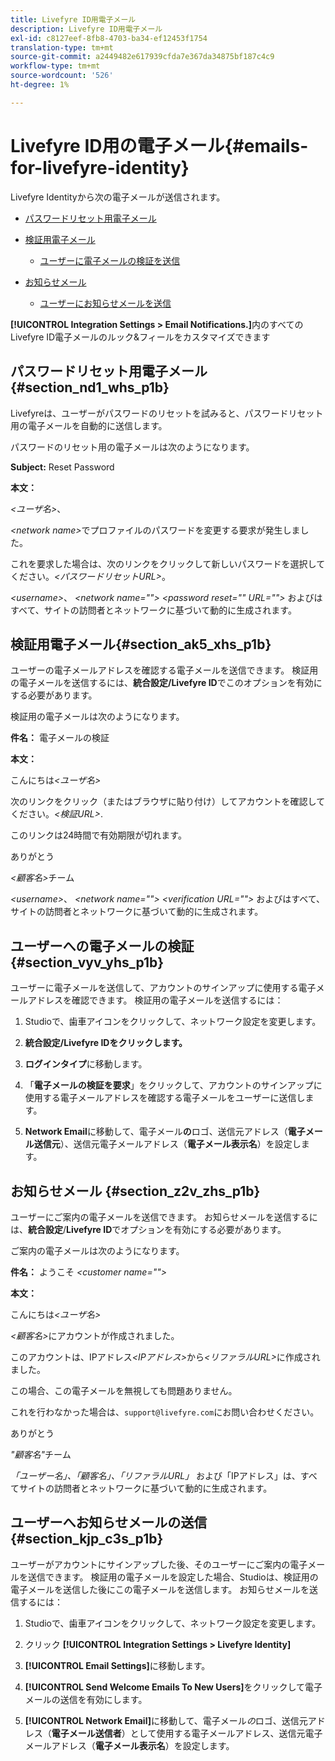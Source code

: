 ```yaml
---
title: Livefyre ID用電子メール
description: Livefyre ID用電子メール
exl-id: c8127eef-8fb8-4703-ba34-ef12453f1754
translation-type: tm+mt
source-git-commit: a2449482e617939cfda7e367da34875bf187c4c9
workflow-type: tm+mt
source-wordcount: '526'
ht-degree: 1%

---
```


# Livefyre ID用の電子メール{#emails-for-livefyre-identity}

Livefyre Identityから次の電子メールが送信されます。

* [パスワードリセット用電子メール](#c_emails_for_livefyre_identity/section_nd1_whs_p1b)
* [検証用電子メール](#c_emails_for_livefyre_identity/section_ak5_xhs_p1b)
   * [ユーザーに電子メールの検証を送信](#c_emails_for_livefyre_identity/section_vyv_yhs_p1b)

* [お知らせメール](#c_emails_for_livefyre_identity/section_z2v_zhs_p1b)
   * [ユーザーにお知らせメールを送信](#c_emails_for_livefyre_identity/section_kjp_c3s_p1b)

**[!UICONTROL Integration Settings > Email Notifications.]**&#x200B;内のすべてのLivefyre ID電子メールのルック&amp;フィールをカスタマイズできます

## パスワードリセット用電子メール{#section_nd1_whs_p1b}

Livefyreは、ユーザーがパスワードのリセットを試みると、パスワードリセット用の電子メールを自動的に送信します。

パスワードのリセット用の電子メールは次のようになります。

**Subject:** Reset Password

**本文：**

*&lt;ユーザ名>*、

*&lt;network name>*&#x200B;でプロファイルのパスワードを変更する要求が発生しました。

これを要求した場合は、次のリンクをクリックして新しいパスワードを選択してください。*&lt;パスワードリセットURL>*。

*&lt;username>*、 *&lt;network name=&quot;&quot;>* *&lt;password reset=&quot;&quot; URL=&quot;&quot;>* およびはすべて、サイトの訪問者とネットワークに基づいて動的に生成されます。

## 検証用電子メール{#section_ak5_xhs_p1b}

ユーザーの電子メールアドレスを確認する電子メールを送信できます。 検証用の電子メールを送信するには、**統合設定/Livefyre ID**&#x200B;でこのオプションを有効にする必要があります。

検証用の電子メールは次のようになります。

**件名：** 電子メールの検証

**本文：**

こんにちは&#x200B;*&lt;ユーザ名>*

次のリンクをクリック（またはブラウザに貼り付け）してアカウントを確認してください。*&lt;検証URL>*.

このリンクは24時間で有効期限が切れます。

ありがとう

*&lt;顧客名>*&#x200B;チーム

*&lt;username>*、 *&lt;network name=&quot;&quot;>* *&lt;verification URL=&quot;&quot;>* およびはすべて、サイトの訪問者とネットワークに基づいて動的に生成されます。

## ユーザーへの電子メールの検証{#section_vyv_yhs_p1b}

ユーザーに電子メールを送信して、アカウントのサインアップに使用する電子メールアドレスを確認できます。 検証用の電子メールを送信するには：

1. Studioで、歯車アイコンをクリックして、ネットワーク設定を変更します。
1. **統合設定/Livefyre IDをクリックします。**

1. **ログインタイプ**&#x200B;に移動します。
1. 「**電子メールの検証を要求**」をクリックして、アカウントのサインアップに使用する電子メールアドレスを確認する電子メールをユーザーに送信します。
1. **Network Email**&#x200B;に移動して、電子メール&#x200B;**の**&#x200B;ロゴ、送信元アドレス（**電子メール送信元**）、送信元電子メールアドレス（**電子メール表示名**）を設定します。

## お知らせメール {#section_z2v_zhs_p1b}

ユーザーにご案内の電子メールを送信できます。 お知らせメールを送信するには、**統合設定**/**Livefyre ID**&#x200B;でオプションを有効にする必要があります。

ご案内の電子メールは次のようになります。

**件名：** ようこそ  *&lt;customer name=&quot;&quot;>*

**本文：**

こんにちは&#x200B;*&lt;ユーザ名>*

*&lt;顧客名>*&#x200B;にアカウントが作成されました。

このアカウントは、IPアドレス&#x200B;*&lt;IPアドレス>*&#x200B;から&#x200B;*&lt;リファラルURL>*&#x200B;に作成されました。

この場合、この電子メールを無視しても問題ありません。

これを行わなかった場合は、`support@livefyre.com`にお問い合わせください。

ありがとう

*&quot;顧客名&quot;*&#x200B;チーム

*「ユーザー名」、「顧客名」、「リファラルURL」* および「IPアドレス」は、すべてサイトの訪問者とネットワークに基づいて動的に生成されます。

## ユーザーへお知らせメールの送信{#section_kjp_c3s_p1b}

ユーザーがアカウントにサインアップした後、そのユーザーにご案内の電子メールを送信できます。 検証用の電子メールを設定した場合、Studioは、検証用の電子メールを送信した後にこの電子メールを送信します。 お知らせメールを送信するには：

1. Studioで、歯車アイコンをクリックして、ネットワーク設定を変更します。
1. クリック **[!UICONTROL Integration Settings > Livefyre Identity]**

1. **[!UICONTROL Email Settings]**&#x200B;に移動します。

1. **[!UICONTROL Send Welcome Emails To New Users]**&#x200B;をクリックして電子メールの送信を有効にします。
1. **[!UICONTROL Network Email]**&#x200B;に移動して、電子メール&#x200B;*の*&#x200B;ロゴ、送信元アドレス（**電子メール送信者**）として使用する電子メールアドレス、送信元電子メールアドレス（**電子メール表示名**）を設定します。
